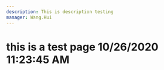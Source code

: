 ```yaml
---
description: This is description testing
manager: Wang.Hui
---
```

# this is a test page 10/26/2020 11:23:45 AM